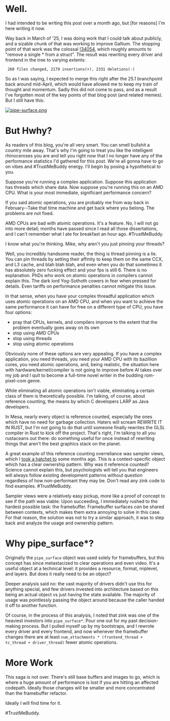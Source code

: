 # Well.

I had intended to be writing this post over a month ago, but [for reasons] I'm here writing it now.

Way back in March of '25, I was doing work that I could talk about publicly, and a sizable chunk of that was working to improve Gallium. The stopping point of that work was the colossal [!34054](https://gitlab.freedesktop.org/mesa/mesa/-/merge_requests/34054), which roughly amounts to "remove a single * from a struct". The result was rewriting every driver and frontend in the tree to varying extents:

` 260 files changed, 2179 insertions(+), 2331 deletions(-)`

So as I was saying, I expected to merge this right after the 25.1 branchpoint back around mid-April, which would have allowed me to keep my train of thought and momentum. Sadly this did not come to pass, and as a result I've forgotten most of the key points of that blog post (and related memes). But I still have this:

[![pipe-surface.png]({{site.url}}/assets/pipe-surface.png)]({{site.url}}/assets/pipe-surface.png)

# But Hwhy?

As readers of this blog, you're all very smart. You can smell bullshit a country mile away. That's why I'm going to treat you like the intelligent rhinoceroses you are and tell you right now that I no longer have any of the performance statistics I'd gathered for this post. We're all gonna have to go on vibes and #TrustMeBuddy energy. I'll begin by posing a hypothetical to you.

Suppose you're running a complex application. Suppose this application has threads which share data. Now suppose you're running this on an AMD CPU. What is your most immediate, significant performance concern?

If you said atomic operations, you are probably me from way back in February--Take that time machine and get back where you belong. The problems are not fixed.

AMD CPUs are bad with atomic operations. It's a feature. No, I will not go into more detail; months have passed since I read all those dissertations, and I can't remember what I ate for breakfast an hour ago. #TrustMeBuddy.

I know what you're thinking. Mike, why aren't you just pinning your threads?

Well, you incredibly handsome reader, the thing is thread pinning is a lie. You can pin threads by setting their affinity to keep them on the same CCX, and L3 cache, and blah blah blah, and even when you do that sometimes it has absolutely zero fucking effect and your fps is still 6. There is no explanation. PhDs who work on atomic operations in compilers cannot explain this. The dark lord Yog-Sothoth cowers in fear when pressed for details. Even tariffs on performance penalties cannot mitigate this issue.

In that sense, when you have your complex threadful application which uses atomic operations on an AMD CPU, and when you want to achieve the same performance it can have for free on a different type of CPU, you have four options:
* pray that CPUs, kernels, and compilers improve to the extent that the problem eventually goes away on its own
* stop using AMD CPUs
* stop using threads
* stop using atomic operations

Obviously none of these options are very appealing. If you have a complex application, you need threads, you need your AMD CPU with its bazillion cores, you need atomic operations, and, being realistic, the situation here with hardware/kernel/compiler is not going to improve before AI takes over my job and I quit to become a full-time novel writer in the budding rom-pixel-com genre.

While eliminating all atomic operations isn't viable, eliminating a certain class of them is theoretically possible. I'm talking, of course, about reference counting, the means by which C developers LARP as Java developers.

In Mesa, nearly every object is reference counted, especially the ones which have no need for garbage collection. Haters will scream REWRITE IT IN RUST, but I'm not going to do that until someone finally rewrites the GLSL compiler in Rust to kick off the project. That's right, I'm talking to all you rustaceans out there: do something useful for once instead of rewriting things that aren't the best graphics stack on the planet.

A great example of this reference counting overreliance was sampler views, which I [took a hatchet to](https://gitlab.freedesktop.org/mesa/mesa/-/merge_requests/33813) some months ago. This is a context-specific object which has a clear ownership pattern. Why was it reference counted? Science cannot explain this, but psychologists will tell you that engineers will always follow existing development patterns without question regardless of how non-performant they may be. Don't read any zink code to find examples. #TrustMeBuddy.

Sampler views were a relatively easy pickup, more like a proof of concept to see if the path was viable. Upon succeeding, I immediately rushed to the hardest possible task: the framebuffer. Framebuffer surfaces *can* be shared between contexts, which makes them extra annoying to solve in this case. For that reason, the solution was not to try a similar approach, it was to step back and analyze the usage and ownership pattern.

# Why pipe_surface*?

Originally the `pipe_surface` object was used solely for framebuffers, but this concept has since metastacized to clear operations and even video. It's a useful object at a technical level: it provides a resource, format, miplevel, and layers. But does it really need to be an object?

Deeper analysis said no: the vast majority of drivers didn't use this for anything special, and few drivers invested into architecture based on this being an actual object vs just having the state available. The majority of usage was pointlessly passing the object around because the caller handed it off to another function.

Of course, in the process of this analysis, I noted that zink was one of the heaviest investors into `pipe_surface*`. Pour one out for my past decision-making process. But I pulled myself up by my bootstraps, and I rewrote every driver and every frontend, and now whenever the framebuffer changes there are at least `num_attachments * (frontend_thread + tc_thread + driver_thread)` fewer atomic operations.

# More Work
This saga is not over. There's still base buffers and images to go, which is where a huge amount of performance is lost if you are hitting an affected codepath. Ideally those changes will be smaller and more concentrated than the framebuffer refactor.

Ideally I will find time for it.

#TrustMeBuddy.
